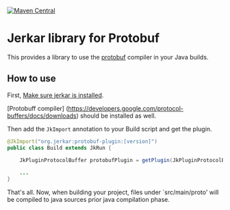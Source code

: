 [![Maven Central](https://maven-badges.herokuapp.com/maven-central/org.jerkar/protobuf-plugin/badge.svg)](https://maven-badges.herokuapp.com/maven-central/org.jerkar/protobuf-plugin) <br/>

# Jerkar library for Protobuf

This provides a library to use the [protobuf](https://developers.google.com/protocol-buffers/) compiler in your Java builds.

## How to use

First, [Make sure jerkar is installed](http://jerkar.github.io/documentation/latest/getting_started.html).

[Protobuff compiler] (https://developers.google.com/protocol-buffers/docs/downloads) should be installed as well.

Then add the `JkImport` annotation to your Build script and get the plugin.

```java
@JkImport("org.jerkar:protobuf-plugin:[version]")
public class Build extends JkRun {
    
    JkPluginProtocolBuffer protobufPlugin = getPlugin(JkPluginProtocolBuffer.class);

    ...
}
```

That's all. Now, when building your project, files under `src/main/proto' will be compiled to java sources prior java compilation phase.






